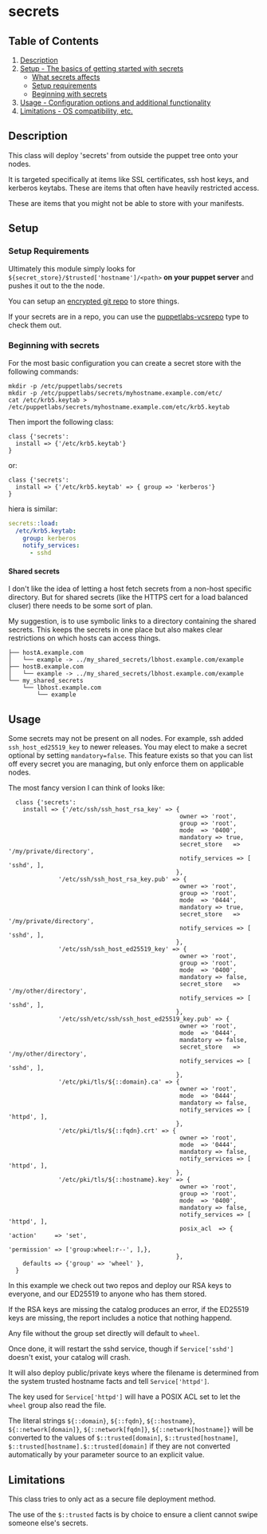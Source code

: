 # secrets

## Table of Contents

1. [Description](#description)
1. [Setup - The basics of getting started with secrets](#setup)
    * [What secrets affects](#what-secrets-affects)
    * [Setup requirements](#setup-requirements)
    * [Beginning with secrets](#beginning-with-secrets)
1. [Usage - Configuration options and additional functionality](#usage)
1. [Limitations - OS compatibility, etc.](#limitations)

## Description

This class will deploy 'secrets' from outside the puppet tree onto your nodes.

It is targeted specifically at items like SSL certificates, ssh host keys,
and kerberos keytabs.  These are items that often have heavily restricted
access.

These are items that you might not be able to store with your manifests.

## Setup

### Setup Requirements

Ultimately this module simply looks for `${secret_store}/$trusted['hostname']/<path>`
**on your puppet server** and pushes it out to the the node.

You can setup an [encrypted git repo](https://github.com/jcpunk/encrypted-git-template) to store things.

If your secrets are in a repo, you can use the [puppetlabs-vcsrepo](https://forge.puppet.com/modules/puppetlabs/vcsrepo) type to check them out.


### Beginning with secrets

For the most basic configuration you can create a secret store with the following commands:

```shell
mkdir -p /etc/puppetlabs/secrets
mkdir -p /etc/puppetlabs/secrets/myhostname.example.com/etc/
cat /etc/krb5.keytab > /etc/puppetlabs/secrets/myhostname.example.com/etc/krb5.keytab
```

Then import the following class:

```puppet
class {'secrets':
  install => {'/etc/krb5.keytab'}
}
```

or:

```puppet
class {'secrets':
  install => {'/etc/krb5.keytab' => { group => 'kerberos'}
}
```

hiera is similar:

```yaml
secrets::load:
  /etc/krb5.keytab:
    group: kerberos
    notify_services:
      - sshd
```

#### Shared secrets

I don't like the idea of letting a host fetch secrets from a non-host specific
directory.  But for shared secrets (like the HTTPS cert for a load balanced cluser)
there needs to be some sort of plan.

My suggestion, is to use symbolic links to a directory containing the shared
secrets.  This keeps the secrets in one place but also makes clear restrictions
on which hosts can access things.

```shell
├── hostA.example.com
│   └── example -> ../my_shared_secrets/lbhost.example.com/example
├── hostB.example.com
│   └── example -> ../my_shared_secrets/lbhost.example.com/example
└── my_shared_secrets
    └── lbhost.example.com
        └── example
```

## Usage

Some secrets may not be present on all nodes.  For example, ssh added
`ssh_host_ed25519_key` to newer releases.  You may elect to make a secret
optional by setting `mandatory=false`.  This feature exists so that you can
list off every secret you are managing, but only enforce them on applicable
nodes.

The most fancy version I can think of looks like:

```
  class {'secrets':
    install => {'/etc/ssh/ssh_host_rsa_key' => {
                                                owner => 'root',
                                                group => 'root',
                                                mode  => '0400',           
                                                mandatory => true,
                                                secret_store   => '/my/private/directory',
                                                notify_services => [ 'sshd', ],
                                               },
              '/etc/ssh/ssh_host_rsa_key.pub' => {
                                                owner => 'root',
                                                group => 'root',
                                                mode  => '0444',           
                                                mandatory => true,
                                                secret_store   => '/my/private/directory',
                                                notify_services => [ 'sshd', ],
                                               },
              '/etc/ssh/ssh_host_ed25519_key' => {
                                                owner => 'root',
                                                group => 'root',
                                                mode  => '0400',           
                                                mandatory => false,
                                                secret_store   => '/my/other/directory',
                                                notify_services => [ 'sshd', ],
                                               },
              '/etc/ssh/etc/ssh/ssh_host_ed25519_key.pub' => {
                                                owner => 'root',
                                                mode  => '0444',           
                                                mandatory => false,
                                                secret_store   => '/my/other/directory',
                                                notify_services => [ 'sshd', ],
                                               },
              '/etc/pki/tls/${::domain}.ca' => {
                                                owner => 'root',
                                                mode  => '0444',           
                                                mandatory => false,
                                                notify_services => [ 'httpd', ],
                                               },
              '/etc/pki/tls/${::fqdn}.crt' => {
                                                owner => 'root',
                                                mode  => '0444',           
                                                mandatory => false,
                                                notify_services => [ 'httpd', ],
                                               },
              '/etc/pki/tls/${::hostname}.key' => {
                                                owner => 'root',
                                                group => 'root',
                                                mode  => '0400',           
                                                mandatory => false,
                                                notify_services => [ 'httpd', ],
                                                posix_acl  => { 'action'     => 'set',
                                                              'permission' => ['group:wheel:r--', ],},
                                               },
    defaults => {'group' => 'wheel' },
  }
```

In this example we check out two repos and deploy our RSA keys to everyone,
and our ED25519 to anyone who has them stored.

If the RSA keys are missing the catalog produces an error, if the ED25519 keys
are missing, the report includes a notice that nothing happend.

Any file without the group set directly will default to `wheel`.

Once done, it will restart the sshd service,
though if `Service['sshd']` doesn't exist, your catalog will crash.

It will also deploy public/private keys where the filename is
determined from the system trusted hostname facts and tell `Service['httpd']`.

The key used for `Service['httpd']` will have a POSIX ACL set to let the
`wheel` group also read the file.

The literal strings `${::domain}`, `${::fqdn}`, `${::hostname}`,
`${::network[domain]}`, `${::network[fqdn]}`, `${::network[hostname]}`
will be converted to the values of `$::trusted[domain]`, `$::trusted[hostname]`,
`$::trusted[hostname].$::trusted[domain]` if they are not converted automatically by
your parameter source to an explicit value.

## Limitations

This class tries to only act as a secure file deployment method.

The use of the `$::trusted` facts is by choice to ensure a client cannot swipe
someone else's secrets.
